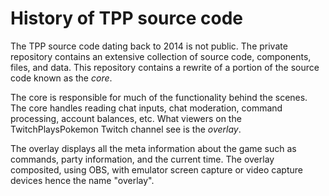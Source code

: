 # History of TPP source code

The TPP source code dating back to 2014 is not public. The private repository contains an extensive collection of source code, components, files, and data. This repository contains a rewrite of a portion of the source code known as the *core*.

The core is responsible for much of the functionality behind the scenes. The core handles reading chat inputs, chat moderation, command processing, account balances, etc. What viewers on the TwitchPlaysPokemon Twitch channel see is the *overlay*.

The overlay displays all the meta information about the game such as commands, party information, and the current time. The overlay composited, using OBS, with emulator screen capture or video capture devices hence the name "overlay".
